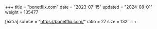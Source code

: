 +++
title = "bonetflix.com"
date = "2023-07-15"
updated = "2024-08-01"
weight = 135477

[extra]
source = "https://bonetflix.com/"
ratio = 27
size = 132
+++
